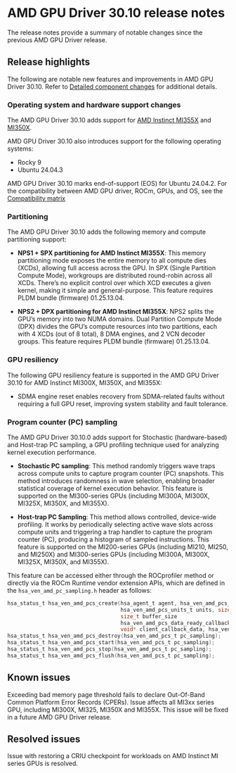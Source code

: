 # AMD GPU Driver 30.10 release notes

The release notes provide a summary of notable changes since the previous AMD GPU Driver release.

## Release highlights

The following are notable new features and improvements in AMD GPU Driver 30.10. Refer to [Detailed component changes](#detailed-component-changes) for additional details.

### Operating system and hardware support changes

The AMD GPU Driver 30.10 adds support for [AMD Instinct MI355X](https://www.amd.com/en/products/accelerators/instinct/mi350/mi355x.html) and [MI350X](https://www.amd.com/en/products/accelerators/instinct/mi350/mi350x.html).

AMD GPU Driver 30.10 also introduces support for the following operating systems:

* Rocky 9
* Ubuntu 24.04.3

AMD GPU Driver 30.10 marks end-of-support (EOS) for Ubuntu 24.04.2. For the compatibility between AMD GPU driver, ROCm, GPUs, and OS, see the [Compatibility
matrix](../../docs/compatibility/compatibility-matrix.rst)

### Partitioning

The AMD GPU Driver 30.10 adds the following memory and compute partitioning support:

* **NPS1 + SPX partitioning for AMD Instinct MI355X**: This memory partitioning mode exposes the entire memory to all compute dies (XCDs), allowing full access across the GPU. In SPX (Single Partition Compute Mode), workgroups are distributed round-robin across all XCDs. There’s no explicit control over which XCD executes a given kernel, making it simple and general-purpose. This feature requires PLDM bundle (firmware) 01.25.13.04.

* **NPS2 + DPX partitioning for AMD Instinct MI355X**: NPS2 splits the GPU’s memory into two NUMA domains. Dual Partition Compute Mode (DPX) divides the GPU’s compute resources into two partitions, each with 4 XCDs (out of 8 total), 8 DMA engines, and 2 VCN decoder groups. This feature requires PLDM bundle (firmware) 01.25.13.04.

### GPU resiliency

The following GPU resiliency feature is supported in the AMD GPU Driver 30.10 for AMD Instinct MI300X, MI350X, and MI355X:

* SDMA engine reset enables recovery from SDMA-related faults without requiring a full GPU reset, improving system stability and fault tolerance.

### Program counter (PC) sampling

The AMD GPU Driver 30.10.0 adds support for Stochastic (hardware-based) and Host-trap PC sampling, a GPU profiling technique used for analyzing kernel execution performance. 

* **Stochastic PC sampling**: This method randomly triggers wave traps across compute units to capture program counter (PC) snapshots. This method introduces randomness in wave selection, enabling broader statistical coverage of kernel execution behavior. This feature is supported on the MI300-series GPUs (including MI300A, MI300X, MI325X, MI350X, and MI355X). 

* **Host-trap PC Sampling**: This method allows controlled, device-wide profiling. It works by periodically selecting active wave slots across compute units and triggering a trap handler to capture the program counter (PC), producing a histogram of sampled instructions. This feature is supported on the MI200-series GPUs (including MI210, MI250, and MI250X) and MI300-series GPUs (including MI300A, MI300X, MI325X, MI350X, and MI355X).

This feature can be accessed either through the ROCprofiler method or directly via the ROCm Runtime vendor extension APIs, which are defined in the `hsa_ven_amd_pc_sampling.h` header as follows: 

```c
hsa_status_t hsa_ven_amd_pcs_create(hsa_agent_t agent, hsa_ven_amd_pcs_method_kind_t method,
                                    hsa_ven_amd_pcs_units_t units, size_t interval, size_t latency,
                                    size_t buffer_size
                                    hsa_ven_amd_pcs_data_ready_callback_t data_ready_callback,
                                    void* client_callback_data, hsa_ven_amd_pcs_t* pc_sampling);
hsa_status_t hsa_ven_amd_pcs_destroy(hsa_ven_amd_pcs_t pc_sampling);
hsa_status_t hsa_ven_amd_pcs_start(hsa_ven_amd_pcs_t pc_sampling);
hsa_status_t hsa_ven_amd_pcs_stop(hsa_ven_amd_pcs_t pc_sampling);
hsa_status_t hsa_ven_amd_pcs_flush(hsa_ven_amd_pcs_t pc_sampling);
```
## Known issues

Exceeding bad memory page threshold fails to declare Out-Of-Band Common Platform Error Records (CPERs). Issue affects all MI3xx series GPU, including MI300X, MI325, MI350X and MI355X. This issue will be fixed in a future AMD GPU Driver release. 

## Resolved issues

Issue with restoring a CRIU checkpoint for workloads on AMD Instinct MI series GPUs is resolved.
